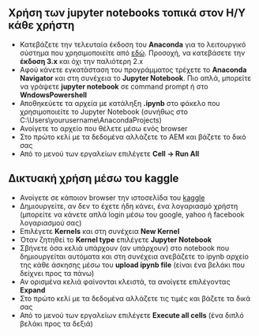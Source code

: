 ## Χρήση των jupyter notebooks τοπικά στον Η/Υ κάθε χρήστη

- Κατεβάζετε την τελευταία έκδοση του **Anaconda** για το λειτουργικό σύστημα που χρησιμοποιείτε από [εδώ](https://www.anaconda.com/download/). Προσοχή, να κατεβάσετε την **έκδοση 3.x** και όχι την παλιότερη 2.x
- Αφού κάνετε εγκατάσταση του προγράμματος τρέχετε το **Anaconda Navigator** και στη συνέχεια το **Jupyter Notebook**. Πιο απλά, μπορείτε να γράψετε **jupyter notebook** σε command prompt ή στο **WndowsPowershell**
- Αποθηκεύετε τα αρχεία με κατάληξη **.ipynb** στο φάκελο που χρησιμοποιείτε το Jupyter Notebook (συνήθως στο C:\Users\yourusername\AnacondaProjects)
- Ανοίγετε το αρχείο που θέλετε μέσω ενός browser
- Στο πρώτο κελί με τα δεδομένα αλλάζετε το ΑΕΜ και βάζετε το δικό σας
- Από το μενού των εργαλείων επιλέγετε **Cell -> Run All**

## Δικτυακή χρήση μέσω του **kaggle**

- Ανοίγετε σε κάποιον browser την ιστοσελίδα του [kaggle](https://www.kaggle.com)
- Δημιουργείτε, αν δεν το έχετε ήδη κάνει, ένα λογαριασμό χρήστη (μπορείτε να κάνετε απλά login μέσω του google, yahoo ή facebook λογαριασμού σας)
- Επιλέγετε **Kernels** και στη συνέχεια **New Kernel**
- Όταν ζητηθεί το **Kernel type** επιλέγετε **Jupyter Notebook**
- Σβήνετε όσα κελιά υπάρχουν (αν υπάρχουν) στο notebook που δημιουργείται αυτόματα και στη συνέχεια ανεβάζετε το ipynb αρχείο της κάθε άσκησης μέσω του **upload ipynb file** (είναι ένα βελάκι που δείχνει προς τα πάνω)
- Αν ορισμένα κελιά φαίνονται κλειστά, τα ανοίγετε επιλέγοντας **Expand**
- Στο πρώτο κελί με τα δεδομένα αλλάζετε τις τιμές και βάζετε τα δικά σας
- Από το μενού των εργαλείων επιλέγετε **Execute all cells** (ένα διπλό βελάκι προς τα δεξιά)